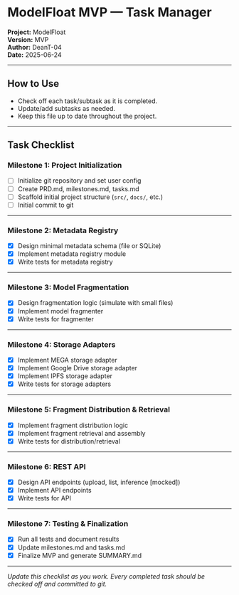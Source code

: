 # ModelFloat MVP — Task Manager

**Project:** ModelFloat  
**Version:** MVP  
**Author:** DeanT-04  
**Date:** 2025-06-24

---

## How to Use

- Check off each task/subtask as it is completed.
- Update/add subtasks as needed.
- Keep this file up to date throughout the project.

---

## Task Checklist

### Milestone 1: Project Initialization

- [ ] Initialize git repository and set user config
- [ ] Create PRD.md, milestones.md, tasks.md
- [ ] Scaffold initial project structure (`src/`, `docs/`, etc.)
- [ ] Initial commit to git

---

### Milestone 2: Metadata Registry

- [x] Design minimal metadata schema (file or SQLite)
- [x] Implement metadata registry module
- [x] Write tests for metadata registry

---

### Milestone 3: Model Fragmentation

- [x] Design fragmentation logic (simulate with small files)
- [x] Implement model fragmenter
- [x] Write tests for fragmenter

---

### Milestone 4: Storage Adapters

- [x] Implement MEGA storage adapter
- [x] Implement Google Drive storage adapter
- [x] Implement IPFS storage adapter
- [x] Write tests for storage adapters

---

### Milestone 5: Fragment Distribution & Retrieval

- [x] Implement fragment distribution logic
- [x] Implement fragment retrieval and assembly
- [x] Write tests for distribution/retrieval

---

### Milestone 6: REST API

- [x] Design API endpoints (upload, list, inference [mocked])
- [x] Implement API endpoints
- [x] Write tests for API

---

### Milestone 7: Testing & Finalization

- [x] Run all tests and document results
- [x] Update milestones.md and tasks.md
- [x] Finalize MVP and generate SUMMARY.md

---

*Update this checklist as you work. Every completed task should be checked off and committed to git.*
